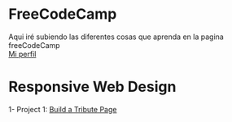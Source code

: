 # FreeCodeCamp
Aqui iré subiendo las diferentes cosas que aprenda en la pagina freeCodeCamp <br>
[Mi perfil](https://www.freecodecamp.org/Rind0u)

# Responsive Web Design
1- Project 1: [Build a Tribute Page](https://codepen.io/franam1/full/jOYvYQv)
